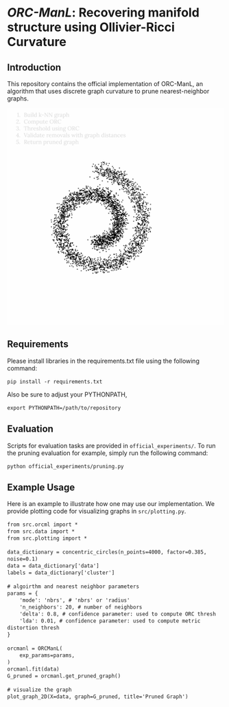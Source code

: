 # *ORC-ManL*: Recovering manifold structure using Ollivier-Ricci Curvature

## Introduction
This repository contains the official implementation of ORC-ManL, an algorithm that uses discrete graph curvature to prune nearest-neighbor graphs.

<div align="center">
  <img src="https://github.com/TristanSaidi/orcml/blob/main/demo.gif" alt="Demo GIF">
</div>

## Requirements
Please install libraries in the requirements.txt file using the following command:
```
pip install -r requirements.txt
```
Also be sure to adjust your PYTHONPATH,
```
export PYTHONPATH=/path/to/repository
```

## Evaluation
Scripts for evaluation tasks are provided in `official_experiments/`. To run the pruning evaluation for example, simply run the following command:
```
python official_experiments/pruning.py
```

## Example Usage
Here is an example to illustrate how one may use our implementation. We provide plotting code for visualizing graphs in `src/plotting.py`.

```
from src.orcml import *
from src.data import *
from src.plotting import *

data_dictionary = concentric_circles(n_points=4000, factor=0.385, noise=0.1)
data = data_dictionary['data']
labels = data_dictionary['cluster']

# algoirthm and nearest neighbor parameters
params = {
    'mode': 'nbrs', # 'nbrs' or 'radius'
    'n_neighbors': 20, # number of neighbors
    'delta': 0.8, # confidence parameter: used to compute ORC thresh
    'lda': 0.01, # confidence parameter: used to compute metric distortion thresh
}

orcmanl = ORCManL(
    exp_params=params,
)
orcmanl.fit(data)
G_pruned = orcmanl.get_pruned_graph()

# visualize the graph
plot_graph_2D(X=data, graph=G_pruned, title='Pruned Graph')
```

